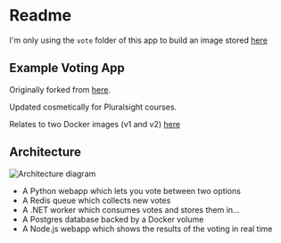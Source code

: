 # Readme

I'm only using the `vote` folder of this app to build an image stored [here](https://hub.docker.com/r/nigelpoulton/tu-demo)

## Example Voting App


Originally forked from [here](dockersamples/example-voting-app).

Updated cosmetically for Pluralsight courses.

Relates to two Docker images (v1 and v2) [here](https://hub.docker.com/repository/docker/nigelpoulton/tu-demo)

Architecture
-----

![Architecture diagram](architecture.png)

* A Python webapp which lets you vote between two options
* A Redis queue which collects new votes
* A .NET worker which consumes votes and stores them in…
* A Postgres database backed by a Docker volume
* A Node.js webapp which shows the results of the voting in real time

